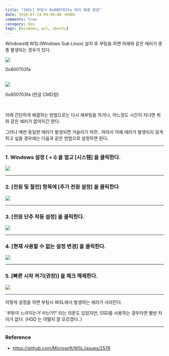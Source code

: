 ```yaml
---
title: "[WSL] 부팅시 0x800703fa 에러 해결 방법"
date: 2018-07-24 09:00:00 +0900
comments: true
category: dev
tags: [windows, wsl, ubuntu]
---
```


Windows에 WSL(Windows Sub Linux) 설치 후 부팅을 하면
아래와 같은 에러가 종종 발생되는 경우가 있다.

<img class="shadow" src="/dev/24/0x800703fa.png">
<p class="center desc">0x800703fa</p>

<br>

<img class="shadow" src="/dev/24/0x800703fa_ko.png">
<p class="center desc">0x800703fa (한글 CMD창)</p>

<br>

이때 간단하게 해결하는 방법으로는 다시 재부팅을 하거나,
어느정도 시간이 지나면 위와 같은 에러가 없어지긴 한다.

그러나 매번 동일한 에러가 발생되면 거슬리기 마련..
따라서 아예 에러가 발생되지 않게 하고 싶을 경우에는 다음과 같은 방법으로 설정하면 된다.

---

### 1. Windows 설정 (<i class="fab fa-windows" style="font-size:20px; font-weight:normal; vertical-align:middle;"></i> + i) 을 열고 [시스템] 을 클릭한다.

<img class="shadow" src="/dev/24/wsl_1.png">

---

### 2. [전원 및 절전] 항목에 [추가 전원 설정] 을 클릭한다

<img class="shadow" src="/dev/24/wsl_2.png">

---

### 3. [전원 단추 작동 설정] 을 클릭한다.

<img class="shadow" src="/dev/24/wsl_3.png">

---

### 4. [현재 사용할 수 없는 설정 변경] 을 클릭한다.

<img class="shadow" src="/dev/24/wsl_4.png">

---

### 5. [빠른 시작 켜기(권장)] 을 체크 해제한다.

<img class="shadow" src="/dev/24/wsl_5.png">

---

이렇게 설정을 하면 부팅시 WSL에서 발생하는 에러가 사라진다.

*'부팅이 느려지는거 아닌가?'* 라는 의문도 있었지만, SSD를 사용하는 경우라면 별반 차이가 없다.
(HDD 는 어떨지 잘 모르겠다..)

---
### Reference
* https://github.com/Microsoft/WSL/issues/2576
